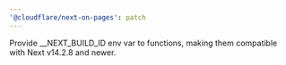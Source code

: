 ```yaml
---
'@cloudflare/next-on-pages': patch
---
```


Provide \_\_NEXT_BUILD_ID env var to functions, making them compatible with Next v14.2.8 and newer.
